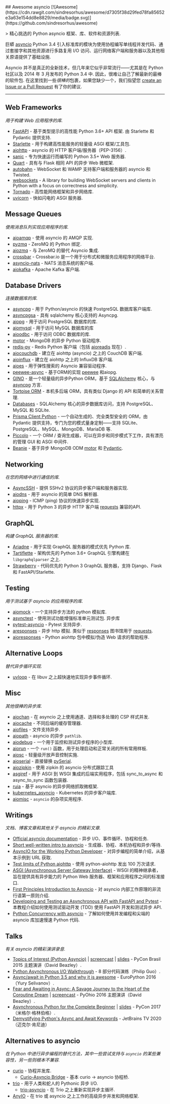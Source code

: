 <div class="github-widget" data-repo="timofurrer/awesome-asyncio"></div>
<script async src="https://pagead2.googlesyndication.com/pagead/js/adsbygoogle.js"></script><ins class="adsbygoogle" style="display:block" data-ad-client="ca-pub-6890694312814945" data-ad-slot="5473692530" data-ad-format="auto"  data-full-width-responsive="true"></ins><script>(adsbygoogle = window.adsbygoogle || []).push({});</script>
## Awesome asyncio [![Awesome](https://cdn.rawgit.com/sindresorhus/awesome/d7305f38d29fed78fa85652e3a63e154dd8e8829/media/badge.svg)](https://github.com/sindresorhus/awesome)

&gt; 精心挑选的 Python asyncio 框架、库、软件和资源列表.

巨蟒 [asyncio](https://docs.python.org/3/library/asyncio.html) Python 3.4 引入标准库的模块为使用协程编写单线程并发代码、通过套接字和其他资源进行多路复用 I/O 访问、运行网络客户端和服务器以及其他相关原语提供了基础设施.

Asyncio 并不是真正的全新技术，但几年来它似乎非常流行——尤其是在 Python 社区以及 2014 年 3 月发布的 Python 3.4 中.
因此，很难让自己了解最新的最棒的软件包.
在这里找到一些*很棒的*包裹，如果您缺少一个，我们指望您 [create an Issue or a Pull Request](https://github.com/timofurrer/awesome-asyncio/blob/master/CONTRIBUTING.md) 有了你的建议.




***

## Web Frameworks

*用于构建 Web 应用程序的库.*

* [FastAPI](https://github.com/tiangolo/fastapi)  - 基于类型提示的高性能 Python 3.6+ API 框架. 由 Starlette 和 Pydantic 提供支持.
* [Starlette](https://github.com/encode/starlette) - 用于构建高性能服务的轻量级 ASGI 框架/工具包.
* [aiohttp](https://github.com/KeepSafe/aiohttp) - asyncio 的 HTTP 客户端/服务器（PEP-3156）.
* [sanic](https://github.com/channelcat/sanic) - 专为快速运行而编写的 Python 3.5+ Web 服务器.
* [Quart](https://github.com/pallets/quart) - 具有与 Flask 相同 API 的异步 Web 微框架.
* [autobahn](https://github.com/crossbario/autobahn-python) - WebSocket 和 WAMP 支持客户端和服务器的 asyncio 和 Twisted.
* [websockets](https://github.com/aaugustin/websockets/) - A library for building WebSocket servers and clients in Python with a focus on correctness and simplicity.
* [Tornado](http://www.tornadoweb.org/en/stable/) - 高性能网络框架和异步网络库.
* [uvicorn](https://github.com/encode/uvicorn) - 快如闪电的 ASGI 服务器.


## Message Queues

*使用消息队列实现应用程序的库.*

* [aioamqp](https://github.com/Polyconseil/aioamqp) - 使用 asyncio 的 AMQP 实现.
* [pyzmq](https://github.com/zeromq/pyzmq) - ZeroMQ 的 Python 绑定.
* [aiozmq](https://github.com/aio-libs/aiozmq) - 与 ZeroMQ 的替代 Asyncio 集成.
* [crossbar](https://github.com/crossbario/crossbar) - Crossbar.io 是一个用于分布式和微服务应用程序的网络平台.
* [asyncio-nats](https://github.com/nats-io/asyncio-nats) - NATS 消息系统的客户端.
* [aiokafka](https://github.com/aio-libs/aiokafka) - Apache Kafka 客户端.

## Database Drivers

*连接数据库的库.*

* [asyncpg](https://github.com/MagicStack/asyncpg) - 用于 Python/asyncio 的快速 PostgreSQL 数据库客户端库.
* [asyncpgsa](https://github.com/CanopyTax/asyncpgsa) - 具有 sqlalchemy 核心支持的 Asyncpg.
* [aiopg](https://github.com/aio-libs/aiopg/) - 用于访问 PostgreSQL 数据库的库.
* [aiomysql](https://github.com/aio-libs/aiomysql) - 用于访问 MySQL 数据库的库
* [aioodbc](https://github.com/aio-libs/aioodbc) - 用于访问 ODBC 数据库的库.
* [motor](https://github.com/mongodb/motor) - MongoDB 的异步 Python 驱动程序.
* [redis-py](https://github.com/redis/redis-py) - Redis Python 客户端（包括 [aioreadis](https://github.com/aio-libs/aioredis) 现在）.
* [aiocouchdb](https://github.com/aio-libs/aiocouchdb) - 建立在 aiohttp (asyncio) 之上的 CouchDB 客户端.
* [aioinflux](https://github.com/plugaai/aioinflux) - 建立在 aiohttp 之上的 InfluxDB 客户端.
* [aioes](https://github.com/aio-libs/aioes) - 用于弹性搜索的 Asyncio 兼容驱动程序.
* [peewee-async](https://github.com/05bit/peewee-async) - 基于ORM的实现 [peewee](https://github.com/coleifer/peewee) 和aiopg.
* [GINO](https://github.com/fantix/gino) - 是一个轻量级的异步Python ORM，基于 [SQLAlchemy](https://www.sqlalchemy.org/) 核心，与 [asyncpg](https://github.com/MagicStack/asyncpg) 方言.
* [Tortoise ORM](https://github.com/tortoise/tortoise-orm) - 本机多后端 ORM，具有类似 Django 的 API 和简单的关系管理.
* [Databases](https://github.com/encode/databases) - SQLAlchemy 核心的异步数据库访问，支持 PostgreSQL、MySQL 和 SQLite.
* [Prisma Client Python](https://github.com/RobertCraigie/prisma-client-py) - 一个自动生成的、完全类型安全的 ORM，由 Pydantic 提供支持，专门为您的模式量身定制——支持 SQLite、PostgreSQL、MySQL、MongoDB、MariaDB 等.
* [Piccolo](https://github.com/piccolo-orm/piccolo) - 一个 ORM / 查询生成器，可以在异步和同步模式下工作，具有漂亮的管理 GUI 和 ASGI 中间件.
* [Beanie](https://beanie-odm.dev) - 基于异步 MongoDB ODM [motor](https://github.com/mongodb/motor) 和 [Pydantic](https://pydantic-docs.helpmanual.io).

## Networking

*在您的网络中进行通信的库.*

* [AsyncSSH](https://github.com/ronf/asyncssh) - 提供 SSHv2 协议的异步客户端和服务器实现.
* [aiodns](https://github.com/saghul/aiodns) - 用于 asyncio 的简单 DNS 解析器.
* [aioping](https://github.com/stellarbit/aioping) - ICMP (ping) 协议的快速异步实现.
* [httpx](https://github.com/encode/httpx) - 用于 Python 3 的异步 HTTP 客户端 [requests](https://github.com/psf/requests) 兼容的API.

## GraphQL

*构建 GraphQL 服务器的库.*

* [Ariadne](https://ariadnegraphql.org) - 用于实现 GraphQL 服务器的模式优先 Python 库.
* [Tartiflette](https://tartiflette.io/) - 架构优先的 Python 3.6+ GraphQL 引擎构建在 `libgraphqlparser` 之上.
* [Strawberry](https://strawberry.rocks) - 代码优先的 Python 3 GraphQL 服务器，支持 Django、Flask 和 FastAPI/Starlette.

## Testing

*用于测试基于 asyncio 的应用程序的库.*

* [aiomock](https://github.com/nhumrich/aiomock/) - 一个支持异步方法的 python 模拟库.
* [asynctest](https://github.com/Martiusweb/asynctest/)  - 使用测试功能增强标准单元测试包. 异步库
* [pytest-asyncio](https://github.com/pytest-dev/pytest-asyncio) - Pytest 支持异步.
* [aresponses](https://github.com/CircleUp/aresponses)  - 异步 http 模拟. 类似于 [responses](https://github.com/getsentry/responses) 图书馆用于 [requests](https://github.com/requests/requests).
* [aioresponses](https://github.com/pnuckowski/aioresponses) - Python aiohttp 包中模拟/伪造 Web 请求的帮助程序.

## Alternative Loops

*替代异步循环实现.*

* [uvloop](https://github.com/MagicStack/uvloop) - 在 libuv 之上超快速地实现异步事件循环.

## Misc

*其他很棒的异步库.*

* [aiochan](https://github.com/zh217/aiochan) - 在 asyncio 之上使用通道、选择和多处理的 CSP 样式并发.
* [aiocache](https://github.com/argaen/aiocache) - 不同后端的缓存管理器.
* [aiofiles](https://github.com/Tinche/aiofiles/) - 文件支持异步.
* [aiopath](https://github.com/alexdelorenzo/aiopath) - asyncio 的异步 `pathlib`.
* [aiodebug](https://github.com/qntln/aiodebug) - 一个用于监控和测试异步程序的小型库.
* [aiorun](https://github.com/cjrh/aiorun) - 一个 `run()` 函数，用于处理启动和正常关闭的所有常用样板.
* [aiosc](https://github.com/artfwo/aiosc) - 轻量级开放声音控制实施.
* [aioserial](https://github.com/changyuheng/aioserial) - 直接替换 [pySerial](https://github.com/pyserial/pyserial).
* [aiozipkin](https://github.com/aio-libs/aiozipkin) - 使用 zipkin 的 asyncio 分布式跟踪工具
* [asgiref](https://github.com/django/asgiref) - 用于 ASGI 到 WSGI 集成的后端实用程序，包括 sync_to_async 和 async_to_sync 函数包装器.
* [ruia](https://github.com/howie6879/ruia) - 基于 asyncio 的异步网络抓取微框架.
* [kubernetes_asyncio](https://github.com/tomplus/kubernetes_asyncio) - Kubernetes 的异步客户端库.
* [aiomisc](https://github.com/aiokitchen/aiomisc) - `asyncio` 的杂项实用程序.

## Writings

*文档、博客文章和其他关于 asyncio 的精彩文章.*

* [Official asyncio documentation](https://docs.python.org/3/library/asyncio.html) - 异步 I/O、事件循环、协程和任务.
* [Short well-written intro to asyncio](http://masnun.com/2015/11/13/python-generators-coroutines-native-coroutines-and-async-await.html) - 生成器、协程、本机协程和异步/等待.
* [AsyncIO for the Working Python Developer](https://hackernoon.com/asyncio-for-the-working-python-developer-5c468e6e2e8e) - 对异步编程的简单介绍，从基本示例到 URL 获取.
* [Test limits of Python aiohttp](https://pawelmhm.github.io/asyncio/python/aiohttp/2016/04/22/asyncio-aiohttp.html) - 使用 python-aiohttp 发出 100 万次请求.
* [ASGI (Asynchronous Server Gateway Interface)](https://asgi.readthedocs.io/en/latest/) - WSGI 的精神继承者，旨在提供具有异步能力的 Python Web 服务器、框架和应用程序之间的标准接口.
* [First Principles Introduction to Asyncio](https://hackernoon.com/a-simple-introduction-to-pythons-asyncio-595d9c9ecf8c) - 对 asyncio 内部工作原理的非流行语第一原则介绍.
* [Developing and Testing an Asynchronous API with FastAPI and Pytest](https://testdriven.io/blog/fastapi-crud/) - 本教程介绍如何使用测试驱动开发 (TDD) 使用 FastAPI 开发和测试异步 API.
* [Python Concurrency with asyncio](https://www.manning.com/books/python-concurrency-with-asyncio) - 了解如何使用并发编程和尖端的 asyncio 库加速慢速 Python 代码.

## Talks

*有关 asyncio 的精彩演讲录音.*

* [Topics of Interest (Python Asyncio)](https://youtu.be/ZzfHjytDceU) | [screencast](https://youtu.be/lYe8W04ERnY) | [slides](https://speakerdeck.com/dabeaz/topics-of-interest-async) - PyCon Brasil 2015 主题演讲（David Beazley）.
* [Python Asynchronous I/O Walkthrough](https://www.youtube.com/playlist?list=PLpEcQSRWP2IjVRlTUptdD05kG-UkJynQT) - 8 部分代码演练（Philip Guo）.
* [Async/await in Python 3.5 and why it is awesome](https://www.youtube.com/watch?v=m28fiN9y_r8&t=132s) - EuroPython 2016（Yury Selivanov）.
* [Fear and Awaiting in Async: A Savage Journey to the Heart of the Coroutine Dream](https://www.youtube.com/watch?v=E-1Y4kSsAFc) | [screencast](https://www.youtube.com/watch?v=Bm96RqNGbGo) - PyOhio 2016 主题演讲（David Beazley）.
* [Asynchronous Python for the Complete Beginner](https://www.youtube.com/watch?v=iG6fr81xHKA) | [slides](https://speakerdeck.com/pycon2017/miguel-grinberg-asynchronous-python-for-the-complete-beginner) - PyCon 2017（米格尔·格林伯格）.
* [Demystifying Python's Async and Await Keywords](https://www.youtube.com/watch?v=F19R_M4Nay4) - JetBrains TV 2020（迈克尔·肯尼迪）

## Alternatives to asyncio

*在 Python 中进行异步编程的替代方法，其中一些尝试支持与 `asyncio` 的某些兼容性，另一些则根本不兼容.*

* [curio](https://github.com/dabeaz/curio) - 协程并发库.
  * [Curio-Asyncio Bridge](https://github.com/dabeaz/curio/issues/190) - 基本 curio -&gt; asyncio 协程桥.
* [trio](https://github.com/python-trio/trio) - 用于人类和蛇人的 Pythonic 异步 I/O.
  * [trio-asyncio](https://github.com/python-trio/trio-asyncio) - 在 Trio 之上重新实现异步主循环.
* [AnyIO](https://github.com/agronholm/anyio) - 在 trio 或 asyncio 之上工作的高级异步并发和网络框架.
